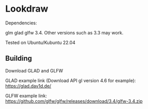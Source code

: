 # Lookdraw

Dependencies:

glm
glad
glfw 3.4. Other versions such as 3.3 may work.


Tested on Ubuntu/Kubuntu 22.04


## Building
Download GLAD and GLFW

GLAD example link (Download API gl version 4.6 for example):
https://glad.dav1d.de/


GLFW example link:
https://github.com/glfw/glfw/releases/download/3.4/glfw-3.4.zip